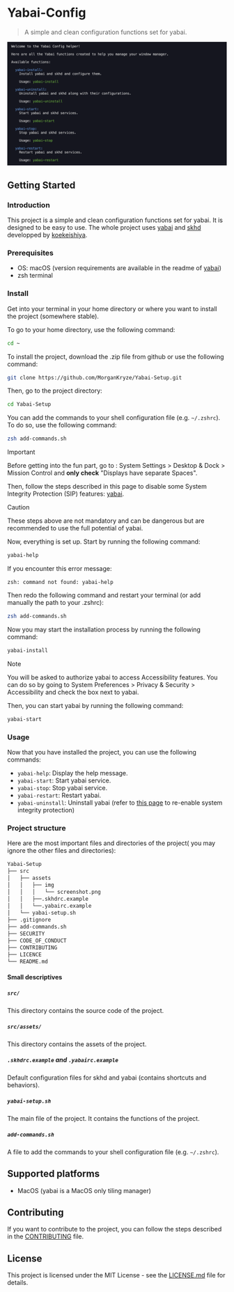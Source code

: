 # Yabai-Config

> A simple and clean configuration functions set for yabai.

![screenshot](./src/assets/img/screenshot.png)

## Getting Started

### Introduction

This project is a simple and clean configuration functions set for yabai. It is designed to be easy to use. The whole project uses [yabai](https://github.com/koekeishiya/yabai) and [skhd](https://github.com/koekeishiya/skhd) developped by [koekeishiya](https://github.com/koekeishiya).

### Prerequisites

- OS: macOS (version requirements are available in the readme of [yabai](https://github.com/koekeishiya/yabai))
- zsh terminal

### Install

Get into your terminal in your home directory or where you want to install the project (somewhere stable).

To go to your home directory, use the following command:

```sh
cd ~
```

To install the project, download the .zip file from github or use the following command:

```sh
git clone https://github.com/MorganKryze/Yabai-Setup.git
```

Then, go to the project directory:

```sh
cd Yabai-Setup
```

You can add the commands to your shell configuration file (e.g. `~/.zshrc`). To do so, use the following command:

```sh
zsh add-commands.sh
```

> [!IMPORTANT]
> Before getting into the fun part, go to : System Settings > Desktop & Dock > Mission Control and **only check** "Displays have separate Spaces".

Then, follow the steps described in this page to disable some System Integrity Protection (SIP) features: [yabai](https://github.com/koekeishiya/yabai/wiki/Disabling-System-Integrity-Protection).

> [!CAUTION]
> These steps above are not mandatory and can be dangerous but are recommended to use the full potential of yabai.

Now, everything is set up. Start by running the following command:

```sh
yabai-help
```

If you encounter this error message:

```plaintext
zsh: command not found: yabai-help
```

Then redo the following command and restart your terminal (or add manually the path to your .zshrc):

```sh
zsh add-commands.sh
```

Now you may start the installation process by running the following command:

```sh
yabai-install
```

> [!NOTE]
> You will be asked to authorize yabai to access Accessibility features. You can do so by going to System Preferences > Privacy & Security > Accessibility and check the box next to yabai.

Then, you can start yabai by running the following command:

```sh
yabai-start
```

### Usage

Now that you have installed the project, you can use the following commands:

- `yabai-help`: Display the help message.
- `yabai-start`: Start yabai service.
- `yabai-stop`: Stop yabai service.
- `yabai-restart`: Restart yabai.
- `yabai-uninstall`: Uninstall yabai (refer to [this page](https://github.com/koekeishiya/yabai/wiki/Disabling-System-Integrity-Protection) to re-enable system integrity protection)

### Project structure

Here are the most important files and directories of the project( you may ignore the other files and directories):

```plaintext
Yabai-Setup
├── src
│   ├── assets
│   │   ├── img
│   │   │   └── screenshot.png
│   │   ├──.skhdrc.example
│   │   └──.yabairc.example
│   └── yabai-setup.sh
├── .gitignore
├── add-commands.sh
├── SECURITY
├── CODE_OF_CONDUCT
├── CONTRIBUTING
├── LICENCE
└── README.md
```

#### Small descriptives

##### `src/`

This directory contains the source code of the project.

##### `src/assets/`

This directory contains the assets of the project.

##### `.skhdrc.example` and `.yabairc.example`

Default configuration files for skhd and yabai (contains shortcuts and behaviors).

##### `yabai-setup.sh`

The main file of the project. It contains the functions of the project.

##### `add-commands.sh`

A file to add the commands to your shell configuration file (e.g. `~/.zshrc`).

## Supported platforms

- MacOS (yabai is a MacOS only tiling manager)

## Contributing

If you want to contribute to the project, you can follow the steps described in the [CONTRIBUTING](CONTRIBUTING) file.

## License

This project is licensed under the MIT License - see the [LICENSE.md](LICENSE) file for details.
